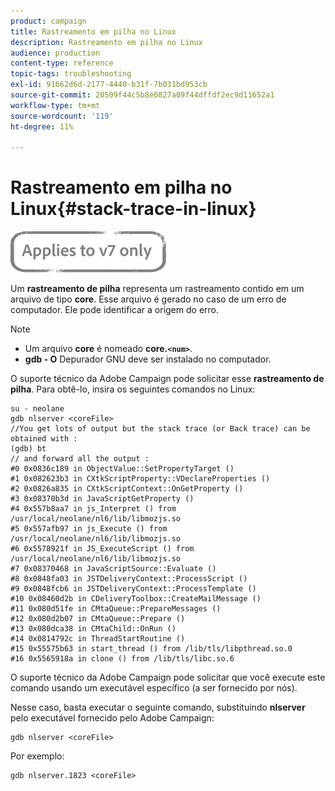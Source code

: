 ```yaml
---
product: campaign
title: Rastreamento em pilha no Linux
description: Rastreamento em pilha no Linux
audience: production
content-type: reference
topic-tags: troubleshooting
exl-id: 91662d6d-2177-4440-b31f-7b031bd953cb
source-git-commit: 20509f44c5b8e0827a09f44dffdf2ec9d11652a1
workflow-type: tm+mt
source-wordcount: '119'
ht-degree: 11%

---
```


# Rastreamento em pilha no Linux{#stack-trace-in-linux}

![](../../assets/v7-only.svg)

Um **rastreamento de pilha** representa um rastreamento contido em um arquivo de tipo **core**. Esse arquivo é gerado no caso de um erro de computador. Ele pode identificar a origem do erro.

>[!NOTE]
>
>* Um arquivo **core** é nomeado **core.`<num>`**.
>* **gdb - O** Depurador GNU deve ser instalado no computador.
>


O suporte técnico da Adobe Campaign pode solicitar esse **rastreamento de pilha**. Para obtê-lo, insira os seguintes comandos no Linux:

```
su - neolane
gdb nlserver <coreFile>
//You get lots of output but the stack trace (or Back trace) can be obtained with : 
(gdb) bt
// and forward all the output : 
#0 0x0836c189 in ObjectValue::SetPropertyTarget ()
#1 0x082623b3 in CXtkScriptProperty::VDeclareProperties ()
#2 0x0826a835 in CXtkScriptContext::OnGetProperty ()
#3 0x08370b3d in JavaScriptGetProperty ()
#4 0x557b8aa7 in js_Interpret () from /usr/local/neolane/nl6/lib/libmozjs.so
#5 0x557afb97 in js_Execute () from /usr/local/neolane/nl6/lib/libmozjs.so
#6 0x5578921f in JS_ExecuteScript () from /usr/local/neolane/nl6/lib/libmozjs.so
#7 0x08370468 in JavaScriptSource::Evaluate ()
#8 0x0848fa03 in JSTDeliveryContext::ProcessScript ()
#9 0x0848fcb6 in JSTDeliveryContext::ProcessTemplate ()
#10 0x08460d2b in CDeliveryToolbox::CreateMailMessage ()
#11 0x080d51fe in CMtaQueue::PrepareMessages ()
#12 0x080d2b07 in CMtaQueue::Prepare ()
#13 0x080dca38 in CMtaChild::OnRun ()
#14 0x0814792c in ThreadStartRoutine ()
#15 0x55575b63 in start_thread () from /lib/tls/libpthread.so.0
#16 0x5565918a in clone () from /lib/tls/libc.so.6
```

O suporte técnico da Adobe Campaign pode solicitar que você execute este comando usando um executável específico (a ser fornecido por nós).

Nesse caso, basta executar o seguinte comando, substituindo **nlserver** pelo executável fornecido pelo Adobe Campaign:

```
gdb nlserver <coreFile>
```

Por exemplo:

```
gdb nlserver.1823 <coreFile>
```
